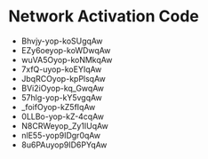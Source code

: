 # Network Activation Code
* Bhvjy-yop-koSUgqAw
* EZy6oeyop-koWDwqAw
* wuVA5Oyop-koNMkqAw
* 7xfQ-uyop-koEYIqAw
* JbqRCOyop-kpPlsqAw
* BVi2iOyop-kq_GwqAw
* 57hlg-yop-kY5vgqAw
* _foifOyop-kZ5fIqAw
* 0LLBo-yop-kZ-4cqAw
* N8CRWeyop_Zy1IUqAw
* nlE55-yop9IDgr0qAw
* 8u6PAuyop9ID6PYqAw
